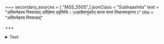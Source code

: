 +++
secondary_sources = [ "MSS_5505",]
jsonClass = "Subhaashita"
text = "अतिस्नेहस्य निस्यन्दाद् अतिप्रेम्णः प्रवृत्तिभिः।  \nछायेवानुचरेत् कान्तं यान्तं तिष्ठन्तमङ्गना॥"
title = "अतिस्नेहस्य निस्यन्दाद्"

+++

<details><summary>Text</summary>

अतिस्नेहस्य निस्यन्दाद् अतिप्रेम्णः प्रवृत्तिभिः।  
छायेवानुचरेत् कान्तं यान्तं तिष्ठन्तमङ्गना॥
</details>
